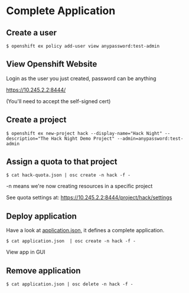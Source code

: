 # Complete Application

## Create a user
`$ openshift ex policy add-user view anypassword:test-admin`

## View Openshift Website

Login as the user you just created, password can be anything

https://10.245.2.2:8444/

(You'll need to accept the self-signed cert)

## Create a project

`$ openshift ex new-project hack --display-name="Hack Night" --description="The Hack Night Demo Project" --admin=anypassword:test-admin`

## Assign a quota to that project

`$ cat hack-quota.json | osc create -n hack -f -`

\-n means we're now creating resources in a specific project

See quota settings at:
https://10.245.2.2:8444/project/hack/settings

## Deploy application

Have a look at [application.json](application.json), it defines a complete application.

`$ cat application.json  | osc create -n hack -f -`

View app in GUI

## Remove application

`$ cat application.json | osc delete -n hack -f -`


